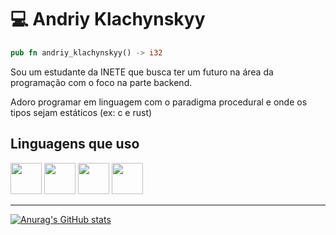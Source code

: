 # 💻 Andriy Klachynskyy

```rs
pub fn andriy_klachynskyy() -> i32
```

Sou um estudante da INETE que busca ter um futuro na área da programação com o foco na parte backend.

Adoro programar em linguagem com o paradigma procedural e onde os tipos sejam estáticos (ex: c e rust)

## Linguagens que uso

<div>
    <img src="https://foundation.rust-lang.org/img/rust-logo-blk.svg" width="50px" />
    <img src="https://cdn.jsdelivr.net/gh/devicons/devicon@latest/icons/c/c-original.svg"  width="50px" />
    <img src="https://cdn.jsdelivr.net/gh/devicons/devicon@latest/icons/csharp/csharp-original.svg" width="50px" />
    <img src="https://cdn.jsdelivr.net/gh/devicons/devicon@latest/icons/typescript/typescript-original.svg" width="50px" />          
</div>

-----------------------------------------------------------------------------

[![Anurag's GitHub stats](https://github-readme-stats.vercel.app/api?username=AndriyKlachynskyy&show_icons=true&theme=dark)](https://github.com/anuraghazra/github-readme-stats)
